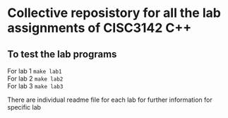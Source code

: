 # Collective reposistory for all the lab assignments of CISC3142 C++ #

## To test the lab programs ##

For lab 1
```make lab1```
<br />
For lab 2
```make lab2```
<br />
For lab 3
```make lab3```

There are individual readme file for each lab for further information for specific lab
